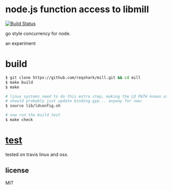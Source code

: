 # node.js function access to libmill
[![Build Status](https://travis-ci.org/reqshark/mill.svg?branch=master)](https://travis-ci.org/reqshark/mill)

go style concurrency for node.

an experiment

# build
```bash
$ git clone https://github.com/reqshark/mill.git && cd mill
$ make build
$ make

# linux systems need to do this extra step, making the LD PATH known at runtime
# should probably just update binding.gyp... anyway for now:
$ source lib/ldconfig.sh

# now run the build test
$ make check
```

# [test](test/readme.markdown)
tested on travis linux and osx.

## license

MIT

